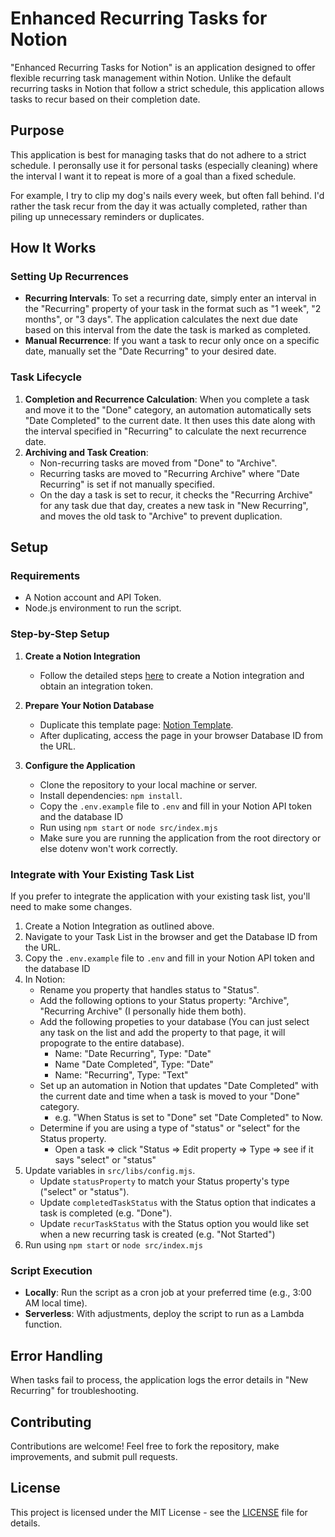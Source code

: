 # Enhanced Recurring Tasks for Notion

"Enhanced Recurring Tasks for Notion" is an application designed to offer flexible recurring task management within Notion. Unlike the default recurring tasks in Notion that follow a strict schedule, this application allows tasks to recur based on their completion date. 

## Purpose

This application is best for managing tasks that do not adhere to a strict schedule. I peronsally use it for personal tasks (especially cleaning) where the interval I want it to repeat is more of a goal than a fixed schedule. 

For example, I try to clip my dog's nails every week, but often fall behind. I'd rather the task recur from the day it was actually completed, rather than piling up unnecessary reminders or duplicates.

## How It Works

### Setting Up Recurrences
- **Recurring Intervals**: To set a recurring date, simply enter an interval in the "Recurring" property of your task in the format such as "1 week", "2 months", or "3 days". The application calculates the next due date based on this interval from the date the task is marked as completed.
- **Manual Recurrence**: If you want a task to recur only once on a specific date, manually set the "Date Recurring" to your desired date.

### Task Lifecycle
1. **Completion and Recurrence Calculation**: When you complete a task and move it to the "Done" category, an automation automatically sets "Date Completed" to the current date. It then uses this date along with the interval specified in "Recurring" to calculate the next recurrence date.
2. **Archiving and Task Creation**:
    - Non-recurring tasks are moved from "Done" to "Archive".
    - Recurring tasks are moved to "Recurring Archive" where "Date Recurring" is set if not manually specified.
    - On the day a task is set to recur, it checks the "Recurring Archive" for any task due that day, creates a new task in "New Recurring", and moves the old task to "Archive" to prevent duplication.

## Setup

### Requirements
- A Notion account and API Token.
- Node.js environment to run the script.

### Step-by-Step Setup

1. **Create a Notion Integration**
   - Follow the detailed steps [here](https://developers.notion.com/docs/create-a-notion-integration) to create a Notion integration and obtain an integration token.

2. **Prepare Your Notion Database**
   - Duplicate this template page: [Notion Template](https://rounded-produce-1bd.notion.site/88ae47e9038248f382702508ffb359db?v=8b60d8fb26264332991286dadbb786de).
   - After duplicating, access the page in your browser Database ID from the URL. 

3. **Configure the Application**
   - Clone the repository to your local machine or server.
   - Install dependencies: `npm install`.
   - Copy the `.env.example` file to `.env` and fill in your Notion API token and the database ID
   - Run using `npm start` or `node src/index.mjs`
   - Make sure you are running the application from the root directory or else dotenv won't work correctly. 
  
###  **Integrate with Your Existing Task List**
If you prefer to integrate the application with your existing task list, you'll need to make some changes. 
1. Create a Notion Integration as outlined above. 
2. Navigate to your Task List in the browser and get the Database ID from the URL.
3. Copy the `.env.example` file to `.env` and fill in your Notion API token and the database ID
4. In Notion:
   - Rename you property that handles status to "Status".
   - Add the following options to your Status property: "Archive", "Recurring Archive" (I personally hide them both).
   - Add the following propeties to your database (You can just select any task on the list and add the property to that page, it will propograte to the entire database).
       - Name: "Date Recurring", Type: "Date"
       - Name "Date Completed", Type: "Date"
       - Name: "Recurring", Type: "Text"
   - Set up an automation in Notion that updates "Date Completed" with the current date and time when a task is moved to your "Done" category.
       - e.g. "When Status is set to "Done" set "Date Completed" to Now.  
   - Determine if you are using a type of "status" or "select" for the Status property.
       - Open a task => click "Status => Edit property => Type => see if it says "select" or "status" 
10. Update variables in `src/libs/config.mjs`.
    - Update `statusProperty` to match your Status property's type ("select" or "status").
    - Update `completedTaskStatus` with the Status option that indicates a task is completed (e.g. "Done"). 
    - Update `recurTaskStatus` with the Status option you would like set when a new recurring task is created (e.g. "Not Started")
11. Run using `npm start` or `node src/index.mjs`

### Script Execution
- **Locally**: Run the script as a cron job at your preferred time (e.g., 3:00 AM local time).
- **Serverless**: With adjustments, deploy the script to run as a Lambda function.

## Error Handling
When tasks fail to process, the application logs the error details in "New Recurring" for troubleshooting.

## Contributing
Contributions are welcome! Feel free to fork the repository, make improvements, and submit pull requests.

## License
This project is licensed under the MIT License - see the [LICENSE](LICENSE) file for details.
